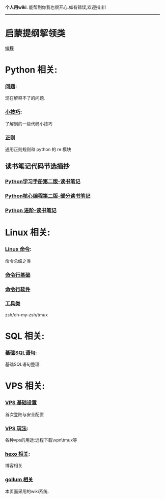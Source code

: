**个人用wiki**.
能帮到你我也很开心.如有错误,欢迎指出!

***
# 启蒙提纲挈领类
[编程](/program)

# Python 相关:

### [问题](/python/question):
现在解释不了的问题.

### [小技巧](/python/python-tips):
了解到的一些代码小技巧

### [正则](/python/re)
通用正则规则和 python 的 re 模块

## 读书笔记代码节选摘抄

### [Python学习手册第二版-读书笔记](/python/Python-xxsc-dsbj)

### [Python核心编程第二版-部分读书笔记](/python/Python-corepg-dsbj)

### [Python 进阶-读书笔记](/python/Python-intermediate-dsbj)

# Linux 相关:

### [Linux 命令](/linux/terminal-bash):
命令总结之类

### [命令行基础](/linux/terminal-base)

### [命令行软件](/linux/terminal-software)

### [工具类](/linux/tools)
zsh/oh-my-zsh/tmux

# SQL 相关:

### [基础SQL语句](/sql/sql-query):
基础SQL语句整理.


# VPS 相关:

### [VPS 基础设置](/vps/vps-base)
首次登陆与安全配置

### [VPS 玩法](/vps/vps-try):
各种vps的用途:远程下载\vpn\tmux等

### [hexo 相关](/vps/blog):
博客相关

### [gollum 相关](/vps/gollum)
本页面采用的wiki系统.
